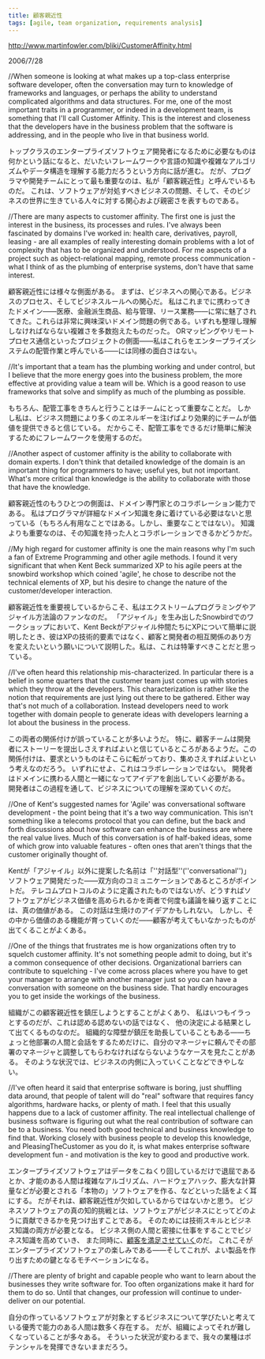 ```yaml
---
title: 顧客親近性
tags: [agile, team organization, requirements analysis]
---
```


http://www.martinfowler.com/bliki/CustomerAffinity.html

2006/7/28

//When someone is looking at what makes up a top-class enterprise software developer, often the conversation may turn to knowledge of frameworks and languages, or perhaps the ability to understand complicated algorithms and data structures. For me, one of the most important traits in a programmer, or indeed in a development team, is something that I'll call Customer Affinity. This is the interest and closeness that the developers have in the business problem that the software is addressing, and in the people who live in that business world.

トップクラスのエンタープライズソフトウェア開発者になるために必要なものは何かという話になると、だいたいフレームワークや言語の知識や複雑なアルゴリズムやデータ構造を理解する能力だろうという方向に話が進む。
だが、プログラマや開発チームにとって最も重要なのは、私が「顧客親近性」と呼んでいるものだ。
これは、ソフトウェアが対処すべきビジネスの問題、そして、そのビジネスの世界に生きている人々に対する関心および親密さを表すものである。

//There are many aspects to customer affinity. The first one is just the interest in the business, its processes and rules. I've always been fascinated by domains I've worked in: health care, derivatives, payroll, leasing - are all examples of really interesting domain problems with a lot of complexity that has to be organized and understood. For me aspects of a project such as object-relational mapping, remote process communication - what I think of as the plumbing of enterprise systems, don't have that same interest.

顧客親近性には様々な側面がある。
まずは、ビジネスへの関心である。ビジネスのプロセス、そしてビジネスルールへの関心だ。
私はこれまでに携わってきたドメイン——医療、金融派生商品、給与管理、リース業務——に常に魅了されてきた。これらは非常に興味深いドメイン問題の例である。いずれも整理し理解しなければならない複雑さを多数抱えたものだった。
ORマッピングやリモートプロセス通信といったプロジェクトの側面——私はこれらをエンタープライズシステムの配管作業と呼んでいる——には同様の面白さはない。

//It's important that a team has the plumbing working and under control, but I believe that the more energy goes into the business problem, the more effective at providing value a team will be. Which is a good reason to use frameworks that solve and simplify as much of the plumbing as possible.

もちろん、配管工事をきちんと行うことはチームにとって重要なことだ。
しかし私は、ビジネス問題により多くのエネルギーを注げばより効果的にチームが価値を提供できると信じている。
だからこそ、配管工事をできるだけ簡単に解決するためにフレームワークを使用するのだ。

//Another aspect of customer affinity is the ability to collaborate with domain experts. I don't think that detailed knowledge of the domain is an important thing for programmers to have; useful yes, but not important. What's more critical than knowledge is the ability to collaborate with those that have the knowledge.

顧客親近性のもうひとつの側面は、ドメイン専門家とのコラボレーション能力である。
私はプログラマが詳細なドメイン知識を身に着けている必要はないと思っている（もちろん有用なことではある。しかし、重要なことではない）。
知識よりも重要なのは、その知識を持った人とコラボレーションできるかどうかだ。

//My high regard for customer affinity is one the main reasons why I'm such a fan of Extreme Programming and other agile methods. I found it very significant that when Kent Beck summarized XP to his agile peers at the snowbird workshop which coined 'agile', he chose to describe not the technical elements of XP, but his desire to change the nature of the customer/developer interaction.

顧客親近性を重要視しているからこそ、私はエクストリームプログラミングやアジャイル方法論のファンなのだ。
「アジャイル」を生み出したSnowbirdでのワークショップにおいて、Kent Beckがアジャイル仲間たちにXPについて簡単に説明したとき、彼はXPの技術的要素ではなく、顧客と開発者の相互関係のあり方を変えたいという願いについて説明した。私は、これは特筆すべきことだと思っている。

//I've often heard this relationship mis-characterized. In particular there is a belief in some quarters that the customer team just comes up with stories which they throw at the developers. This characterization is rather like the notion that requirements are just lying out there to be gathered. Either way that's not much of a collaboration. Instead developers need to work together with domain people to generate ideas with developers learning a lot about the business in the process.

この両者の関係付けが誤っていることが多いようだ。
特に、顧客チームは開発者にストーリーを提出しさえすればよいと信じているところがあるようだ。この関係付けは、要求というものはそこらに転がっており、集めさえすればよいという考えなのだろう。
いずれにせよ、これはコラボレーションではない。
開発者はドメインに携わる人間と一緒になってアイデアを創出していく必要がある。
開発者はこの過程を通して、ビジネスについての理解を深めていくのだ。

//One of Kent's suggested names for 'Agile' was conversational software development - the point being that it's a two way communication. This isn't something like a telecoms protocol that you can define, but the back and forth discussions about how software can enhance the business are where the real value lives. Much of this conversation is of half-baked ideas, some of which grow into valuable features - often ones that aren't things that the customer originally thought of.

Kentが「アジャイル」以外に提案した名前は「''対話型''(''conversational'')」ソフトウェア開発だった——双方向のコミュニケーションであるところがポイントだ。
テレコムプロトコルのように定義されたものではないが、どうすればソフトウェアがビジネス価値を高められるかを両者で何度も議論を繰り返すことには、真の価値がある。
この対話は生焼けのアイデアかもしれない。
しかし、その中から価値のある機能が育っていくのだ——顧客が考えてもいなかったものが出てくることがよくある。

//One of the things that frustrates me is how organizations often try to squelch customer affinity. It's not something people admit to doing, but it's a common consequence of other decisions. Organizational barriers can contribute to squelching - I've come across places where you have to get your manager to arrange with another manager just so you can have a conversation with someone on the business side. That hardly encourages you to get inside the workings of the business.

組織がこの顧客親近性を鎮圧しようとすることがよくあり、
私はいつもイラっとするのだが、これは認める認めないの話ではなく、
他の決定による結果として出てくるものなのだ。
組織的な障壁が鎮圧を助長していることもある——ちょっと他部署の人間と会話をするためだけに、自分のマネージャに頼んでその部署のマネージャと調整してもらわなければならないようなケースを見たことがある。
そのような状況では、ビジネスの内側に入っていくことなどできやしない。

//I've often heard it said that enterprise software is boring, just shuffling data around, that people of talent will do "real" software that requires fancy algorithms, hardware hacks, or plenty of math. I feel that this usually happens due to a lack of customer affinity. The real intellectual challenge of business software is figuring out what the real contribution of software can be to a business. You need both good technical and business knowledge to find that. Working closely with business people to develop this knowledge, and PleasingTheCustomer as you do it, is what makes enterprise software development fun - and motivation is the key to good and productive work.

エンタープライズソフトウェアはデータをこねくり回しているだけで退屈であるとか、才能のある人間は複雑なアルゴリズム、ハードウェアハック、膨大な計算量などが必要とされる「本物の」ソフトウェアを作る、などといった話をよく耳にする。
だがそれは、顧客親近性が欠如しているからではないかと思う。
ビジネスソフトウェアの真の知的挑戦とは、ソフトウェアがビジネスにとってどのように貢献できるかを見つけ出すことである。
そのためには技術スキルとビジネス知識の両方が必要となる。
ビジネス側の人間と密接に仕事をすることでビジネス知識を高めていき、
また同時に、[顧客を満足させていく](PleasingTheCustomer)のだ。
これこそがエンタープライズソフトウェアの楽しみである——そしてこれが、よい製品を作り出すための鍵となるモチベーションになる。

//There are plenty of bright and capable people who want to learn about the businesses they write software for. Too often organizations make it hard for them to do so. Until that changes, our profession will continue to under-deliver on our potential.

自分の作っているソフトウェアが対象とするビジネスについて学びたいと考えている優秀で能力のある人間は数多く存在する。
だが、組織によってそれが難しくなっていることが多々ある。
そういった状況が変わるまで、我々の業種はポテンシャルを発揮できないままだろう。
